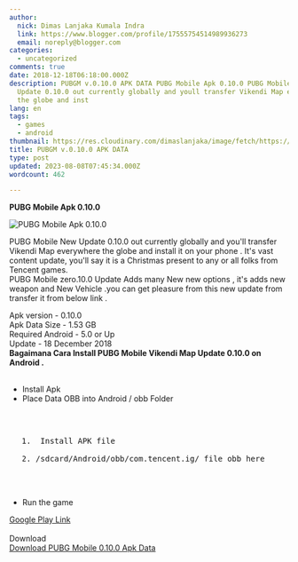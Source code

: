 ```yaml
---
author:
  nick: Dimas Lanjaka Kumala Indra
  link: https://www.blogger.com/profile/17555754514989936273
  email: noreply@blogger.com
categories:
  - uncategorized
comments: true
date: 2018-12-18T06:18:00.000Z
description: PUBGM v.0.10.0 APK DATA PUBG Mobile Apk 0.10.0 PUBG Mobile New
  Update 0.10.0 out currently globally and youll transfer Vikendi Map everywhere
  the globe and inst
lang: en
tags:
  - games
  - android
thumbnail: https://res.cloudinary.com/dimaslanjaka/image/fetch/https://imgdb.net/images/4579.jpg
title: PUBGM v.0.10.0 APK DATA
type: post
updated: 2023-08-08T07:45:34.000Z
wordcount: 462

---
```


<strong>PUBG Mobile Apk 0.10.0</strong><div><img src="https://res.cloudinary.com/dimaslanjaka/image/fetch/https://imgdb.net/images/4579.jpg" alt="PUBG Mobile Apk 0.10.0" title="PUBG Mobile Apk 0.10.0"></div><p>PUBG Mobile New Update 0.10.0 out currently globally and you'll transfer Vikendi Map everywhere the globe and install it on your phone . It's vast content update, you'll say it is a Christmas present to any or all folks from Tencent games.<br>PUBG Mobile zero.10.0 Update Adds many New new options , it's adds new weapon and New Vehicle .you can get pleasure from this new update from transfer it from below link . </p>    Apk version - 0.10.0 <br>    Apk Data Size - 1.53 GB <br>    Required Android - 5.0 or Up <br>    Update - 18 December 2018 <br><strong>    Bagaimana Cara Install PUBG Mobile Vikendi Map Update 0.10.0 on Android . </strong><br><br><ul>    <li>        Install Apk     </li>    <li>        Place Data OBB into Android / obb Folder <br>   <pre><br><ol><br><li> Install APK file </li><br><li>/sdcard/Android/obb/com.tencent.ig/ file obb here </li><br></ol><br>   </pre>    </li>    <li>        Run the game     </li></ul><div>    <a href="https://play.google.com/store/apps/details?id=com.tencent.ig&amp;hl=en_IN" target="_blank" title="pubg 0.10.0 google play" alt="pubg 0.10.0 google play" rel="noopener noreferer nofollow">        Google Play Link     </a></div><div>    <br></div><div>    Download </div><div>    <a href="https://www.mediafire.com/file/dna69p0z4smjna6/PUBG-MOBILE-APK%2BDATA-0.10.0.rar" target="_blank" rel="noopener noreferer nofollow">        Download PUBG Mobile 0.10.0 Apk Data     </a></div>